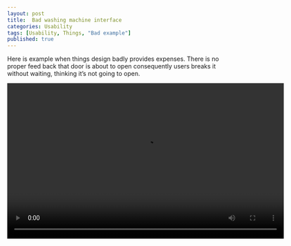 ```yaml
---
layout: post
title:  Bad washing machine interface
categories: Usability
tags: [Usability, Things, "Bad example"]
published: true
---
```


Here is example when things design badly provides expenses. There is no proper feed back that door is about to open consequently users breaks it without waiting, thinking it’s not going to open.

<video class="shadow" width="640" height="360" controls>
  <source src="{{ site.baseurl }}/assets/Usability/Bad examples/badwasher.mp4" type="video/mp4">
  Your browser does not support the video tag.
</video>

